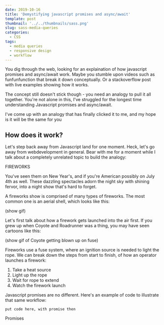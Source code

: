```yaml
---
date: 2019-10-16
title: 'Demystifying javascript promises and async/await'
template: post
thumbnail: '../../thumbnails/sass.png'
slug: sass-media-queries
categories:
  - CSS
tags:
  - media queries
  - responsive design
  - workflow
---
```


You dig through the web, looking for an explaination of how javascript promises and async/await work. Maybe you stumble upon videos such as funfunfunction that break it down conceptually. Or a stackoverflow post with live examples showing how it works. 

The concept still doesn't stick though - you need an analogy to pull it all together. You're not alone in this, I've struggled for the longest time understanding Javascript promises and async/await.

I've come up with an analogy that has finally clicked it to me, and my hope is it will be the same for you

## How does it work?

Let's step back away from Javascript land for one moment. Heck, let's go away from webdevelopment in general. Bear with me for a moment while I talk about a completely unrelated topic to build the analogy:

FIREWORKS

You've seen them on New Year's, and if you're American possibly on July 4th as well. These dazzling spectacles adorn the night sky with shining fervor, into a night show that's hard to forget.

A fireworks show is comprised of many types of fireworks. The most common one is an aerial shell, which looks like this:

(show gif)

Let's first talk about how a firework gets launched into the air first. If you grew up when Coyote and Roadrunner was a thing, you may have seen cartoons like this:

(show gif of Coyote getting blown up on fuse)

Fireworks use a fuse system, where an ignition source is needed to light the rope. We can break down the steps from start to finish, of how an operator launches a firework:

1. Take a heat source
2. Light up the rope
3. Wait for rope to extend
4. Watch the firework launch

Javascript promises are no different. Here's an example of code to illustrate that same workflow:

```
put code here, with promise then

```

Promises
